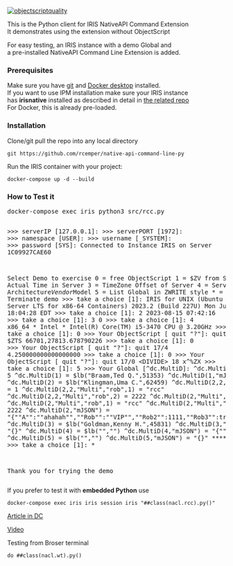 [![objectscriptquality](https://github.com/rcemper/native-api-command-line-py/actions/workflows/objectscript-quality.yml/badge.svg)](https://github.com/rcemper/native-api-command-line-py/actions/workflows/objectscript-quality.yml)   

This is the Python client for IRIS NativeAPI Command Extension   
It demonstrates using the extension without ObjectScript   

For easy testing, an IRIS instance with a demo Global and    
a pre-installed NativeAPI Command Line Extension is added. 
### Prerequisites    
Make sure you have [git](https://git-scm.com/book/en/v2/Getting-Started-Installing-Git) and [Docker desktop](https://www.docker.com/products/docker-desktop) installed.  
If you want to use IPM installation make sure your IRIS instance    
has **irisnative** installed as described in detail in [the related repo](https://github.com/intersystems/quickstarts-python/tree/master)  
For Docker, this is already pre-loaded.   

### Installation   
Clone/git pull the repo into any local directory  

````    
git https://github.com/rcemper/native-api-command-line-py    
````    
   
Run the IRIS container with your project:   

````
docker-compose up -d --build    
````
### How to Test it    
<p><pre>docker-compose exec iris python3 src/rcc.py
  
\>\>\> serverIP [127.0.0.1]:
\>\>\> serverPORT [1972]:
\>\>\> namespace [USER]:
\>\>\> username [_SYSTEM]:
\>\>\> password [SYS]:
Connected to Instance IRIS on Server 1C09927CAE60    

Select Demo to exercise
 0 = free ObjectScript
 1 = $ZV from Server
 2 = Actual Time in Server
 3 = TimeZone Offset of Server
 4 = Server Architecture*Vendor*Model
 5 = List Global in ZWRITE style
 \* = Terminate demo
\>\>\> take a choice [1]:
         IRIS for UNIX (Ubuntu Server LTS for x86-64 Containers) 2023.2 (Build 227U) Mon Jul 31 2023 18:04:28 EDT
\>\>\> take a choice [1]: 2
         2023-08-15 07:42:16
\>\>\> take a choice [1]: 3
         0
\>\>\> take a choice [1]: 4
         x86_64 * Intel * Intel(R) Core(TM) i5-3470 CPU @ 3.20GHz
\>\>\> take a choice [1]: 0
\>\>\> Your ObjectScript [ quit "?"]: quit $ZTS
         66701,27813.678790226
\>\>\> take a choice [1]: 0
\>\>\> Your ObjectScript [ quit "?"]: quit 17/4
         4.250000000000000000
\>\>\> take a choice [1]: 0
\>\>\> Your ObjectScript [ quit "?"]: quit 17/0
         <DIVIDE\> 18 x^%ZX
\>\>\> take a choice [1]: 5
\>\>\> Your Global [^dc.MultiD]:
         ^dc.MultiD  =  5
         ^dc.MultiD(1)  =  $lb("Braam,Ted Q.",51353)
         ^dc.MultiD(1,"mJSON")  =  "{}"
         ^dc.MultiD(2)  =  $lb("Klingman,Uma C.",62459)
         ^dc.MultiD(2,2,"Multi","a")  =  1
         ^dc.MultiD(2,2,"Multi","rob",1)  =  "rcc"
         ^dc.MultiD(2,2,"Multi","rob",2)  =  2222
         ^dc.MultiD(2,"Multi","a")  =  1
         ^dc.MultiD(2,"Multi","rob",1)  =  "rcc"
         ^dc.MultiD(2,"Multi","rob",2)  =  2222
         ^dc.MultiD(2,"mJSON")  =  "{""A"":""ahahah"",""Rob"":""VIP"",""Rob2"":1111,""Rob3"":true}"
         ^dc.MultiD(3)  =  $lb("Goldman,Kenny H.",45831)
         ^dc.MultiD(3,"mJSON")  =  "{}"
         ^dc.MultiD(4)  =  $lb("","")
         ^dc.MultiD(4,"mJSON")  =  "{""rcc"":122}"
         ^dc.MultiD(5)  =  $lb("","")
         ^dc.MultiD(5,"mJSON")  =  "{}"
         **** done ***
\>\>\> take a choice [1]: *

Thank you for trying the demo
</pre></p>

If you prefer to test it with **embedded Python** use   
````
docker-compose exec iris iris session iris "##class(nacl.rcc).py()"    
````

[Article in DC](https://community.intersystems.com/post/using-nativeapi-extension-python)

[Video](https://youtu.be/-rtJ0lNHuvk)

Testing from Broser terminal     
````
do ##class(nacl.wt).py()    
````

